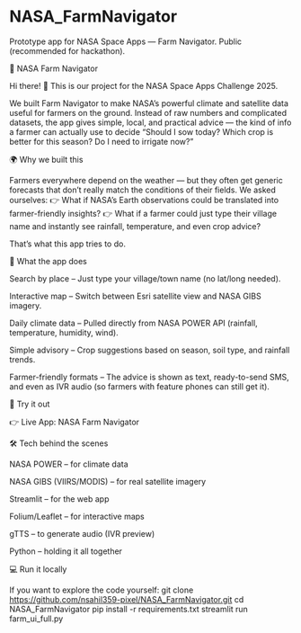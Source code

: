 # NASA_FarmNavigator
Prototype app for NASA Space Apps — Farm Navigator.  Public (recommended for hackathon).

🌾 NASA Farm Navigator

Hi there! 👋
This is our project for the NASA Space Apps Challenge 2025.

We built Farm Navigator to make NASA’s powerful climate and satellite data useful for farmers on the ground. Instead of raw numbers and complicated datasets, the app gives simple, local, and practical advice — the kind of info a farmer can actually use to decide “Should I sow today? Which crop is better for this season? Do I need to irrigate now?”

🌍 Why we built this

Farmers everywhere depend on the weather — but they often get generic forecasts that don’t really match the conditions of their fields.
We asked ourselves:
👉 What if NASA’s Earth observations could be translated into farmer-friendly insights?
👉 What if a farmer could just type their village name and instantly see rainfall, temperature, and even crop advice?

That’s what this app tries to do.

🌱 What the app does

Search by place – Just type your village/town name (no lat/long needed).

Interactive map – Switch between Esri satellite view and NASA GIBS imagery.

Daily climate data – Pulled directly from NASA POWER API (rainfall, temperature, humidity, wind).

Simple advisory – Crop suggestions based on season, soil type, and rainfall trends.

Farmer-friendly formats – The advice is shown as text, ready-to-send SMS, and even as IVR audio (so farmers with feature phones can still get it).

🚀 Try it out

👉 Live App: NASA Farm Navigator

🛠 Tech behind the scenes

NASA POWER – for climate data

NASA GIBS (VIIRS/MODIS) – for real satellite imagery

Streamlit – for the web app

Folium/Leaflet – for interactive maps

gTTS – to generate audio (IVR preview)

Python – holding it all together

💻 Run it locally

If you want to explore the code yourself:
git clone https://github.com/nsahil359-pixel/NASA_FarmNavigator.git
cd NASA_FarmNavigator
pip install -r requirements.txt
streamlit run farm_ui_full.py

